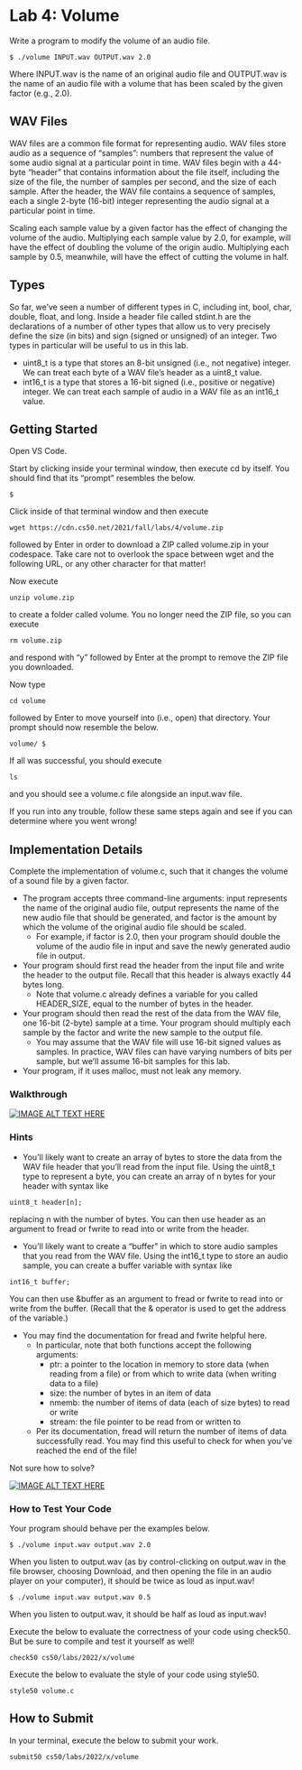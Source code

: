 # Lab 4: Volume

Write a program to modify the volume of an audio file.
```
$ ./volume INPUT.wav OUTPUT.wav 2.0
```
Where INPUT.wav is the name of an original audio file and OUTPUT.wav is the name of an audio file with a volume that has been scaled by the given factor (e.g., 2.0).

## WAV Files
WAV files are a common file format for representing audio. WAV files store audio as a sequence of “samples”: numbers that represent the value of some audio signal at a particular point in time. WAV files begin with a 44-byte “header” that contains information about the file itself, including the size of the file, the number of samples per second, and the size of each sample. After the header, the WAV file contains a sequence of samples, each a single 2-byte (16-bit) integer representing the audio signal at a particular point in time.

Scaling each sample value by a given factor has the effect of changing the volume of the audio. Multiplying each sample value by 2.0, for example, will have the effect of doubling the volume of the origin audio. Multiplying each sample by 0.5, meanwhile, will have the effect of cutting the volume in half.

## Types
So far, we’ve seen a number of different types in C, including int, bool, char, double, float, and long. Inside a header file called stdint.h are the declarations of a number of other types that allow us to very precisely define the size (in bits) and sign (signed or unsigned) of an integer. Two types in particular will be useful to us in this lab.

- uint8_t is a type that stores an 8-bit unsigned (i.e., not negative) integer. We can treat each byte of a WAV file’s header as a uint8_t value.
- int16_t is a type that stores a 16-bit signed (i.e., positive or negative) integer. We can treat each sample of audio in a WAV file as an int16_t value.

## Getting Started

Open VS Code.

Start by clicking inside your terminal window, then execute cd by itself. You should find that its “prompt” resembles the below.
```
$
```
Click inside of that terminal window and then execute
```
wget https://cdn.cs50.net/2021/fall/labs/4/volume.zip
```
followed by Enter in order to download a ZIP called volume.zip in your codespace. Take care not to overlook the space between wget and the following URL, or any other character for that matter!

Now execute
```
unzip volume.zip
```
to create a folder called volume. You no longer need the ZIP file, so you can execute
```
rm volume.zip
```
and respond with “y” followed by Enter at the prompt to remove the ZIP file you downloaded.

Now type
```
cd volume
```
followed by Enter to move yourself into (i.e., open) that directory. Your prompt should now resemble the below.
```
volume/ $
```
If all was successful, you should execute
```
ls
```
and you should see a volume.c file alongside an input.wav file.

If you run into any trouble, follow these same steps again and see if you can determine where you went wrong!

## Implementation Details
Complete the implementation of volume.c, such that it changes the volume of a sound file by a given factor.

- The program accepts three command-line arguments: input represents the name of the original audio file, output represents the name of the new audio file that should be generated, and factor is the amount by which the volume of the original audio file should be scaled.
   - For example, if factor is 2.0, then your program should double the volume of the audio file in input and save the newly generated audio file in output.
- Your program should first read the header from the input file and write the header to the output file. Recall that this header is always exactly 44 bytes long.
   - Note that volume.c already defines a variable for you called HEADER_SIZE, equal to the number of bytes in the header.
- Your program should then read the rest of the data from the WAV file, one 16-bit (2-byte) sample at a time. Your program should multiply each sample by the factor and write the new sample to the output file.
   - You may assume that the WAV file will use 16-bit signed values as samples. In practice, WAV files can have varying numbers of bits per sample, but we’ll assume 16-bit samples for this lab.
- Your program, if it uses malloc, must not leak any memory.

### Walkthrough

[![IMAGE ALT TEXT HERE](http://img.youtube.com/vi/LiGhjz9ColQ/0.jpg)](http://www.youtube.com/watch?v=LiGhjz9ColQ)


### Hints
- You’ll likely want to create an array of bytes to store the data from the WAV file header that you’ll read from the input file. Using the uint8_t type to represent a byte, you can create an array of n bytes for your header with syntax like
```
uint8_t header[n];
```
replacing n with the number of bytes. You can then use header as an argument to fread or fwrite to read into or write from the header.

- You’ll likely want to create a “buffer” in which to store audio samples that you read from the WAV file. Using the int16_t type to store an audio sample, you can create a buffer variable with syntax like
```
int16_t buffer;
```
You can then use &buffer as an argument to fread or fwrite to read into or write from the buffer. (Recall that the & operator is used to get the address of the variable.)

- You may find the documentation for fread and fwrite helpful here.
   - In particular, note that both functions accept the following arguments:
      - ptr: a pointer to the location in memory to store data (when reading from a file) or from which to write data (when writing data to a file)
      - size: the number of bytes in an item of data
      - nmemb: the number of items of data (each of size bytes) to read or write
      - stream: the file pointer to be read from or written to
   - Per its documentation, fread will return the number of items of data successfully read. You may find this useful to check for when you’ve reached the end of the file!

Not sure how to solve?

[![IMAGE ALT TEXT HERE](http://img.youtube.com/vi/-rtZkTAK2gg/0.jpg)](http://www.youtube.com/watch?v=-rtZkTAK2gg)

### How to Test Your Code
Your program should behave per the examples below.
```
$ ./volume input.wav output.wav 2.0
```
When you listen to output.wav (as by control-clicking on output.wav in the file browser, choosing Download, and then opening the file in an audio player on your computer), it should be twice as loud as input.wav!
```
$ ./volume input.wav output.wav 0.5
```
When you listen to output.wav, it should be half as loud as input.wav!

Execute the below to evaluate the correctness of your code using check50. But be sure to compile and test it yourself as well!
```
check50 cs50/labs/2022/x/volume
```
Execute the below to evaluate the style of your code using style50.
```
style50 volume.c
```
## How to Submit
In your terminal, execute the below to submit your work.
```
submit50 cs50/labs/2022/x/volume
```
